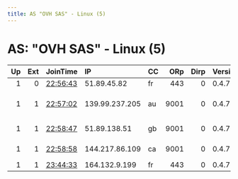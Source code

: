 ```yaml
---
title: AS "OVH SAS" - Linux (5)
---
```


# AS: "OVH SAS" - Linux (5)

|   Up |   Ext | JoinTime                                                                                              | IP             | CC   |   ORp |   Dirp | Version   | Contact                      | Nickname     |   eFamMembers |
|-----:|------:|:------------------------------------------------------------------------------------------------------|:---------------|:-----|------:|-------:|:----------|:-----------------------------|:-------------|--------------:|
|    1 |     0 | [22:56:43](https://nusenu.github.io/OrNetStats/w/relay/FCF819A6C344C2A87C3899E33721068A6393C79E.html) | 51.89.45.82    | fr   |   443 |      0 | 0.4.7.8   | tor@borgtech.me              | DarkstarTor1 |             1 |
|    1 |     1 | [22:57:02](https://nusenu.github.io/OrNetStats/w/relay/2AB927184CED1A51BF6E48A67F186A5672D9350A.html) | 139.99.237.205 | au   |  9001 |      0 | 0.4.7.8   | $um1 &lt;node.operators AT p | cbc511       |             1 |
|    1 |     1 | [22:58:47](https://nusenu.github.io/OrNetStats/w/relay/0EBD5C808C1050D0791F62D2291A26C9688EB0EC.html) | 51.89.138.51   | gb   |  9001 |      0 | 0.4.7.8   | &lt;node.operators AT proton | thingmajick  |             1 |
|    1 |     1 | [22:58:58](https://nusenu.github.io/OrNetStats/w/relay/E5E0D012BC76B8E024932FAC46F3E887354EB74C.html) | 144.217.86.109 | ca   |  9001 |      0 | 0.4.7.8   | Random Person &lt;node.opera | Freedom216c  |             1 |
|    1 |     1 | [23:44:33](https://nusenu.github.io/OrNetStats/w/relay/ADCD59304513792A78AE333DB26620BC5EB32F93.html) | 164.132.9.199  | fr   |   443 |      0 | 0.4.7.8   | None                         | moxon        |             1 |
